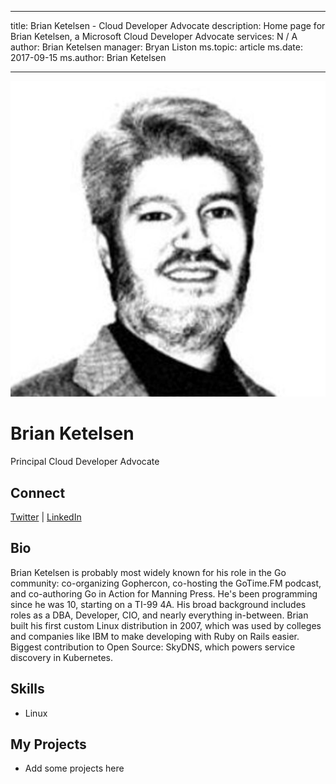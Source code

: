 ---
title: Brian Ketelsen - Cloud Developer Advocate
description: Home page for Brian Ketelsen, a Microsoft Cloud Developer Advocate
services: N / A
author: Brian Ketelsen
manager: Bryan Liston
ms.topic: article
ms.date: 2017-09-15
ms.author: Brian Ketelsen
-- -

![Image of Brian Ketelsen](media/profiles/brian-ketelsen.png)

# Brian Ketelsen

Principal Cloud Developer Advocate

## Connect
[Twitter](https://twitter.com/bketelsen) | [LinkedIn](https://linkedin.com/in/brianketelsen)

## Bio

Brian Ketelsen is probably most widely known for his role in the Go community: co-organizing Gophercon, co-hosting the GoTime.FM podcast, and co-authoring Go in Action for Manning Press. He's been programming since he was 10, starting on a TI-99 4A. His broad background includes roles as a DBA, Developer, CIO, and nearly everything in-between. Brian built his first custom Linux distribution in 2007, which was used by colleges and companies like IBM to make developing with Ruby on Rails easier. Biggest contribution to Open Source: SkyDNS, which powers service discovery in Kubernetes.

## Skills

* Linux


## My Projects

* Add some projects here
